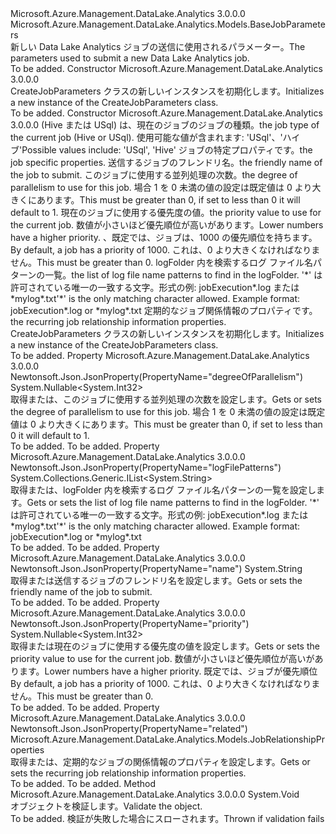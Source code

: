 <Type Name="CreateJobParameters" FullName="Microsoft.Azure.Management.DataLake.Analytics.Models.CreateJobParameters">
  <TypeSignature Language="C#" Value="public class CreateJobParameters : Microsoft.Azure.Management.DataLake.Analytics.Models.BaseJobParameters" />
  <TypeSignature Language="ILAsm" Value=".class public auto ansi beforefieldinit CreateJobParameters extends Microsoft.Azure.Management.DataLake.Analytics.Models.BaseJobParameters" />
  <TypeSignature Language="DocId" Value="T:Microsoft.Azure.Management.DataLake.Analytics.Models.CreateJobParameters" />
  <TypeSignature Language="VB.NET" Value="Public Class CreateJobParameters&#xA;Inherits BaseJobParameters" />
  <TypeSignature Language="F#" Value="type CreateJobParameters = class&#xA;    inherit BaseJobParameters" />
  <AssemblyInfo>
    <AssemblyName>Microsoft.Azure.Management.DataLake.Analytics</AssemblyName>
    <AssemblyVersion>3.0.0.0</AssemblyVersion>
  </AssemblyInfo>
  <Base>
    <BaseTypeName>Microsoft.Azure.Management.DataLake.Analytics.Models.BaseJobParameters</BaseTypeName>
  </Base>
  <Interfaces />
  <Docs>
    <summary>
            <span data-ttu-id="96162-101">新しい Data Lake Analytics ジョブの送信に使用されるパラメーター。</span><span class="sxs-lookup"><span data-stu-id="96162-101">The parameters used to submit a new Data Lake Analytics job.</span></span>
            </summary>
    <remarks>To be added.</remarks>
  </Docs>
  <Members>
    <Member MemberName=".ctor">
      <MemberSignature Language="C#" Value="public CreateJobParameters ();" />
      <MemberSignature Language="ILAsm" Value=".method public hidebysig specialname rtspecialname instance void .ctor() cil managed" />
      <MemberSignature Language="DocId" Value="M:Microsoft.Azure.Management.DataLake.Analytics.Models.CreateJobParameters.#ctor" />
      <MemberSignature Language="VB.NET" Value="Public Sub New ()" />
      <MemberType>Constructor</MemberType>
      <AssemblyInfo>
        <AssemblyName>Microsoft.Azure.Management.DataLake.Analytics</AssemblyName>
        <AssemblyVersion>3.0.0.0</AssemblyVersion>
      </AssemblyInfo>
      <Parameters />
      <Docs>
        <summary>
            <span data-ttu-id="96162-102">CreateJobParameters クラスの新しいインスタンスを初期化します。</span><span class="sxs-lookup"><span data-stu-id="96162-102">Initializes a new instance of the CreateJobParameters class.</span></span>
            </summary>
        <remarks>To be added.</remarks>
      </Docs>
    </Member>
    <Member MemberName=".ctor">
      <MemberSignature Language="C#" Value="public CreateJobParameters (Microsoft.Azure.Management.DataLake.Analytics.Models.JobType type, Microsoft.Azure.Management.DataLake.Analytics.Models.CreateJobProperties properties, string name, Nullable&lt;int&gt; degreeOfParallelism = null, Nullable&lt;int&gt; priority = null, System.Collections.Generic.IList&lt;string&gt; logFilePatterns = null, Microsoft.Azure.Management.DataLake.Analytics.Models.JobRelationshipProperties related = null);" />
      <MemberSignature Language="ILAsm" Value=".method public hidebysig specialname rtspecialname instance void .ctor(valuetype Microsoft.Azure.Management.DataLake.Analytics.Models.JobType type, class Microsoft.Azure.Management.DataLake.Analytics.Models.CreateJobProperties properties, string name, valuetype System.Nullable`1&lt;int32&gt; degreeOfParallelism, valuetype System.Nullable`1&lt;int32&gt; priority, class System.Collections.Generic.IList`1&lt;string&gt; logFilePatterns, class Microsoft.Azure.Management.DataLake.Analytics.Models.JobRelationshipProperties related) cil managed" />
      <MemberSignature Language="DocId" Value="M:Microsoft.Azure.Management.DataLake.Analytics.Models.CreateJobParameters.#ctor(Microsoft.Azure.Management.DataLake.Analytics.Models.JobType,Microsoft.Azure.Management.DataLake.Analytics.Models.CreateJobProperties,System.String,System.Nullable{System.Int32},System.Nullable{System.Int32},System.Collections.Generic.IList{System.String},Microsoft.Azure.Management.DataLake.Analytics.Models.JobRelationshipProperties)" />
      <MemberSignature Language="VB.NET" Value="Public Sub New (type As JobType, properties As CreateJobProperties, name As String, Optional degreeOfParallelism As Nullable(Of Integer) = null, Optional priority As Nullable(Of Integer) = null, Optional logFilePatterns As IList(Of String) = null, Optional related As JobRelationshipProperties = null)" />
      <MemberSignature Language="F#" Value="new Microsoft.Azure.Management.DataLake.Analytics.Models.CreateJobParameters : Microsoft.Azure.Management.DataLake.Analytics.Models.JobType * Microsoft.Azure.Management.DataLake.Analytics.Models.CreateJobProperties * string * Nullable&lt;int&gt; * Nullable&lt;int&gt; * System.Collections.Generic.IList&lt;string&gt; * Microsoft.Azure.Management.DataLake.Analytics.Models.JobRelationshipProperties -&gt; Microsoft.Azure.Management.DataLake.Analytics.Models.CreateJobParameters" Usage="new Microsoft.Azure.Management.DataLake.Analytics.Models.CreateJobParameters (type, properties, name, degreeOfParallelism, priority, logFilePatterns, related)" />
      <MemberType>Constructor</MemberType>
      <AssemblyInfo>
        <AssemblyName>Microsoft.Azure.Management.DataLake.Analytics</AssemblyName>
        <AssemblyVersion>3.0.0.0</AssemblyVersion>
      </AssemblyInfo>
      <Parameters>
        <Parameter Name="type" Type="Microsoft.Azure.Management.DataLake.Analytics.Models.JobType" />
        <Parameter Name="properties" Type="Microsoft.Azure.Management.DataLake.Analytics.Models.CreateJobProperties" />
        <Parameter Name="name" Type="System.String" />
        <Parameter Name="degreeOfParallelism" Type="System.Nullable&lt;System.Int32&gt;" />
        <Parameter Name="priority" Type="System.Nullable&lt;System.Int32&gt;" />
        <Parameter Name="logFilePatterns" Type="System.Collections.Generic.IList&lt;System.String&gt;" />
        <Parameter Name="related" Type="Microsoft.Azure.Management.DataLake.Analytics.Models.JobRelationshipProperties" />
      </Parameters>
      <Docs>
        <param name="type"><span data-ttu-id="96162-103">(Hive または USql) は、現在のジョブのジョブの種類。</span><span class="sxs-lookup"><span data-stu-id="96162-103">the job type of the current job (Hive or USql).</span></span>
            <span data-ttu-id="96162-104">使用可能な値が含まれます: 'USql'、'ハイブ'</span><span class="sxs-lookup"><span data-stu-id="96162-104">Possible values include: 'USql', 'Hive'</span></span></param>
        <param name="properties"><span data-ttu-id="96162-105">ジョブの特定プロパティです。</span><span class="sxs-lookup"><span data-stu-id="96162-105">the job specific properties.</span></span></param>
        <param name="name"><span data-ttu-id="96162-106">送信するジョブのフレンドリ名。</span><span class="sxs-lookup"><span data-stu-id="96162-106">the friendly name of the job to submit.</span></span></param>
        <param name="degreeOfParallelism"><span data-ttu-id="96162-107">このジョブに使用する並列処理の次数。</span><span class="sxs-lookup"><span data-stu-id="96162-107">the degree of parallelism to use for this job.</span></span> <span data-ttu-id="96162-108">場合 1 を 0 未満の値の設定は既定値は 0 より大きくにあります。</span><span class="sxs-lookup"><span data-stu-id="96162-108">This must be greater than 0, if set to less than 0 it will default to 1.</span></span></param>
        <param name="priority"><span data-ttu-id="96162-109">現在のジョブに使用する優先度の値。</span><span class="sxs-lookup"><span data-stu-id="96162-109">the priority value to use for the current job.</span></span> <span data-ttu-id="96162-110">数値が小さいほど優先順位が高いがあります。</span><span class="sxs-lookup"><span data-stu-id="96162-110">Lower numbers have a higher priority.</span></span> <span data-ttu-id="96162-111">、既定では、ジョブは、1000 の優先順位を持ちます。</span><span class="sxs-lookup"><span data-stu-id="96162-111">By default, a job has a priority of 1000.</span></span> <span data-ttu-id="96162-112">これは、0 より大きくなければなりません。</span><span class="sxs-lookup"><span data-stu-id="96162-112">This must be greater than 0.</span></span></param>
        <param name="logFilePatterns"><span data-ttu-id="96162-113">logFolder 内を検索するログ ファイル名パターンの一覧。</span><span class="sxs-lookup"><span data-stu-id="96162-113">the list of log file name patterns to find in the logFolder.</span></span> <span data-ttu-id="96162-114">'*' は許可されている唯一の一致する文字。形式の例: jobExecution*.log または*mylog*.txt</span><span class="sxs-lookup"><span data-stu-id="96162-114">'*' is the only matching character allowed. Example format: jobExecution*.log or *mylog*.txt</span></span></param>
        <param name="related"><span data-ttu-id="96162-115">定期的なジョブ関係情報のプロパティです。</span><span class="sxs-lookup"><span data-stu-id="96162-115">the recurring job relationship information properties.</span></span></param>
        <summary>
            <span data-ttu-id="96162-116">CreateJobParameters クラスの新しいインスタンスを初期化します。</span><span class="sxs-lookup"><span data-stu-id="96162-116">Initializes a new instance of the CreateJobParameters class.</span></span>
            </summary>
        <remarks>To be added.</remarks>
      </Docs>
    </Member>
    <Member MemberName="DegreeOfParallelism">
      <MemberSignature Language="C#" Value="public Nullable&lt;int&gt; DegreeOfParallelism { get; set; }" />
      <MemberSignature Language="ILAsm" Value=".property instance valuetype System.Nullable`1&lt;int32&gt; DegreeOfParallelism" />
      <MemberSignature Language="DocId" Value="P:Microsoft.Azure.Management.DataLake.Analytics.Models.CreateJobParameters.DegreeOfParallelism" />
      <MemberSignature Language="VB.NET" Value="Public Property DegreeOfParallelism As Nullable(Of Integer)" />
      <MemberSignature Language="F#" Value="member this.DegreeOfParallelism : Nullable&lt;int&gt; with get, set" Usage="Microsoft.Azure.Management.DataLake.Analytics.Models.CreateJobParameters.DegreeOfParallelism" />
      <MemberType>Property</MemberType>
      <AssemblyInfo>
        <AssemblyName>Microsoft.Azure.Management.DataLake.Analytics</AssemblyName>
        <AssemblyVersion>3.0.0.0</AssemblyVersion>
      </AssemblyInfo>
      <Attributes>
        <Attribute>
          <AttributeName>Newtonsoft.Json.JsonProperty(PropertyName="degreeOfParallelism")</AttributeName>
        </Attribute>
      </Attributes>
      <ReturnValue>
        <ReturnType>System.Nullable&lt;System.Int32&gt;</ReturnType>
      </ReturnValue>
      <Docs>
        <summary>
            <span data-ttu-id="96162-117">取得または、このジョブに使用する並列処理の次数を設定します。</span><span class="sxs-lookup"><span data-stu-id="96162-117">Gets or sets the degree of parallelism to use for this job.</span></span> <span data-ttu-id="96162-118">場合 1 を 0 未満の値の設定は既定値は 0 より大きくにあります。</span><span class="sxs-lookup"><span data-stu-id="96162-118">This must be greater than 0, if set to less than 0 it will default to 1.</span></span>
            </summary>
        <value>To be added.</value>
        <remarks>To be added.</remarks>
      </Docs>
    </Member>
    <Member MemberName="LogFilePatterns">
      <MemberSignature Language="C#" Value="public System.Collections.Generic.IList&lt;string&gt; LogFilePatterns { get; set; }" />
      <MemberSignature Language="ILAsm" Value=".property instance class System.Collections.Generic.IList`1&lt;string&gt; LogFilePatterns" />
      <MemberSignature Language="DocId" Value="P:Microsoft.Azure.Management.DataLake.Analytics.Models.CreateJobParameters.LogFilePatterns" />
      <MemberSignature Language="VB.NET" Value="Public Property LogFilePatterns As IList(Of String)" />
      <MemberSignature Language="F#" Value="member this.LogFilePatterns : System.Collections.Generic.IList&lt;string&gt; with get, set" Usage="Microsoft.Azure.Management.DataLake.Analytics.Models.CreateJobParameters.LogFilePatterns" />
      <MemberType>Property</MemberType>
      <AssemblyInfo>
        <AssemblyName>Microsoft.Azure.Management.DataLake.Analytics</AssemblyName>
        <AssemblyVersion>3.0.0.0</AssemblyVersion>
      </AssemblyInfo>
      <Attributes>
        <Attribute>
          <AttributeName>Newtonsoft.Json.JsonProperty(PropertyName="logFilePatterns")</AttributeName>
        </Attribute>
      </Attributes>
      <ReturnValue>
        <ReturnType>System.Collections.Generic.IList&lt;System.String&gt;</ReturnType>
      </ReturnValue>
      <Docs>
        <summary>
            <span data-ttu-id="96162-119">取得または、logFolder 内を検索するログ ファイル名パターンの一覧を設定します。</span><span class="sxs-lookup"><span data-stu-id="96162-119">Gets or sets the list of log file name patterns to find in the logFolder.</span></span> <span data-ttu-id="96162-120">'*' は許可されている唯一の一致する文字。形式の例: jobExecution*.log または*mylog*.txt</span><span class="sxs-lookup"><span data-stu-id="96162-120">'*' is the only matching character allowed. Example format: jobExecution*.log or *mylog*.txt</span></span>
            </summary>
        <value>To be added.</value>
        <remarks>To be added.</remarks>
      </Docs>
    </Member>
    <Member MemberName="Name">
      <MemberSignature Language="C#" Value="public string Name { get; set; }" />
      <MemberSignature Language="ILAsm" Value=".property instance string Name" />
      <MemberSignature Language="DocId" Value="P:Microsoft.Azure.Management.DataLake.Analytics.Models.CreateJobParameters.Name" />
      <MemberSignature Language="VB.NET" Value="Public Property Name As String" />
      <MemberSignature Language="F#" Value="member this.Name : string with get, set" Usage="Microsoft.Azure.Management.DataLake.Analytics.Models.CreateJobParameters.Name" />
      <MemberType>Property</MemberType>
      <AssemblyInfo>
        <AssemblyName>Microsoft.Azure.Management.DataLake.Analytics</AssemblyName>
        <AssemblyVersion>3.0.0.0</AssemblyVersion>
      </AssemblyInfo>
      <Attributes>
        <Attribute>
          <AttributeName>Newtonsoft.Json.JsonProperty(PropertyName="name")</AttributeName>
        </Attribute>
      </Attributes>
      <ReturnValue>
        <ReturnType>System.String</ReturnType>
      </ReturnValue>
      <Docs>
        <summary>
            <span data-ttu-id="96162-121">取得または送信するジョブのフレンドリ名を設定します。</span><span class="sxs-lookup"><span data-stu-id="96162-121">Gets or sets the friendly name of the job to submit.</span></span>
            </summary>
        <value>To be added.</value>
        <remarks>To be added.</remarks>
      </Docs>
    </Member>
    <Member MemberName="Priority">
      <MemberSignature Language="C#" Value="public Nullable&lt;int&gt; Priority { get; set; }" />
      <MemberSignature Language="ILAsm" Value=".property instance valuetype System.Nullable`1&lt;int32&gt; Priority" />
      <MemberSignature Language="DocId" Value="P:Microsoft.Azure.Management.DataLake.Analytics.Models.CreateJobParameters.Priority" />
      <MemberSignature Language="VB.NET" Value="Public Property Priority As Nullable(Of Integer)" />
      <MemberSignature Language="F#" Value="member this.Priority : Nullable&lt;int&gt; with get, set" Usage="Microsoft.Azure.Management.DataLake.Analytics.Models.CreateJobParameters.Priority" />
      <MemberType>Property</MemberType>
      <AssemblyInfo>
        <AssemblyName>Microsoft.Azure.Management.DataLake.Analytics</AssemblyName>
        <AssemblyVersion>3.0.0.0</AssemblyVersion>
      </AssemblyInfo>
      <Attributes>
        <Attribute>
          <AttributeName>Newtonsoft.Json.JsonProperty(PropertyName="priority")</AttributeName>
        </Attribute>
      </Attributes>
      <ReturnValue>
        <ReturnType>System.Nullable&lt;System.Int32&gt;</ReturnType>
      </ReturnValue>
      <Docs>
        <summary>
            <span data-ttu-id="96162-122">取得または現在のジョブに使用する優先度の値を設定します。</span><span class="sxs-lookup"><span data-stu-id="96162-122">Gets or sets the priority value to use for the current job.</span></span> <span data-ttu-id="96162-123">数値が小さいほど優先順位が高いがあります。</span><span class="sxs-lookup"><span data-stu-id="96162-123">Lower numbers have a higher priority.</span></span> <span data-ttu-id="96162-124">既定では、ジョブが優先順位</span><span class="sxs-lookup"><span data-stu-id="96162-124">By default, a job has a priority of</span></span>
            1000. <span data-ttu-id="96162-125">これは、0 より大きくなければなりません。</span><span class="sxs-lookup"><span data-stu-id="96162-125">This must be greater than 0.</span></span>
            </summary>
        <value>To be added.</value>
        <remarks>To be added.</remarks>
      </Docs>
    </Member>
    <Member MemberName="Related">
      <MemberSignature Language="C#" Value="public Microsoft.Azure.Management.DataLake.Analytics.Models.JobRelationshipProperties Related { get; set; }" />
      <MemberSignature Language="ILAsm" Value=".property instance class Microsoft.Azure.Management.DataLake.Analytics.Models.JobRelationshipProperties Related" />
      <MemberSignature Language="DocId" Value="P:Microsoft.Azure.Management.DataLake.Analytics.Models.CreateJobParameters.Related" />
      <MemberSignature Language="VB.NET" Value="Public Property Related As JobRelationshipProperties" />
      <MemberSignature Language="F#" Value="member this.Related : Microsoft.Azure.Management.DataLake.Analytics.Models.JobRelationshipProperties with get, set" Usage="Microsoft.Azure.Management.DataLake.Analytics.Models.CreateJobParameters.Related" />
      <MemberType>Property</MemberType>
      <AssemblyInfo>
        <AssemblyName>Microsoft.Azure.Management.DataLake.Analytics</AssemblyName>
        <AssemblyVersion>3.0.0.0</AssemblyVersion>
      </AssemblyInfo>
      <Attributes>
        <Attribute>
          <AttributeName>Newtonsoft.Json.JsonProperty(PropertyName="related")</AttributeName>
        </Attribute>
      </Attributes>
      <ReturnValue>
        <ReturnType>Microsoft.Azure.Management.DataLake.Analytics.Models.JobRelationshipProperties</ReturnType>
      </ReturnValue>
      <Docs>
        <summary>
            <span data-ttu-id="96162-126">取得または、定期的なジョブの関係情報のプロパティを設定します。</span><span class="sxs-lookup"><span data-stu-id="96162-126">Gets or sets the recurring job relationship information properties.</span></span>
            </summary>
        <value>To be added.</value>
        <remarks>To be added.</remarks>
      </Docs>
    </Member>
    <Member MemberName="Validate">
      <MemberSignature Language="C#" Value="public override void Validate ();" />
      <MemberSignature Language="ILAsm" Value=".method public hidebysig virtual instance void Validate() cil managed" />
      <MemberSignature Language="DocId" Value="M:Microsoft.Azure.Management.DataLake.Analytics.Models.CreateJobParameters.Validate" />
      <MemberSignature Language="VB.NET" Value="Public Overrides Sub Validate ()" />
      <MemberSignature Language="F#" Value="override this.Validate : unit -&gt; unit" Usage="createJobParameters.Validate " />
      <MemberType>Method</MemberType>
      <AssemblyInfo>
        <AssemblyName>Microsoft.Azure.Management.DataLake.Analytics</AssemblyName>
        <AssemblyVersion>3.0.0.0</AssemblyVersion>
      </AssemblyInfo>
      <ReturnValue>
        <ReturnType>System.Void</ReturnType>
      </ReturnValue>
      <Parameters />
      <Docs>
        <summary>
            <span data-ttu-id="96162-127">オブジェクトを検証します。</span><span class="sxs-lookup"><span data-stu-id="96162-127">Validate the object.</span></span>
            </summary>
        <remarks>To be added.</remarks>
        <exception cref="T:Microsoft.Rest.ValidationException">
            <span data-ttu-id="96162-128">検証が失敗した場合にスローされます。</span><span class="sxs-lookup"><span data-stu-id="96162-128">Thrown if validation fails</span></span>
            </exception>
      </Docs>
    </Member>
  </Members>
</Type>